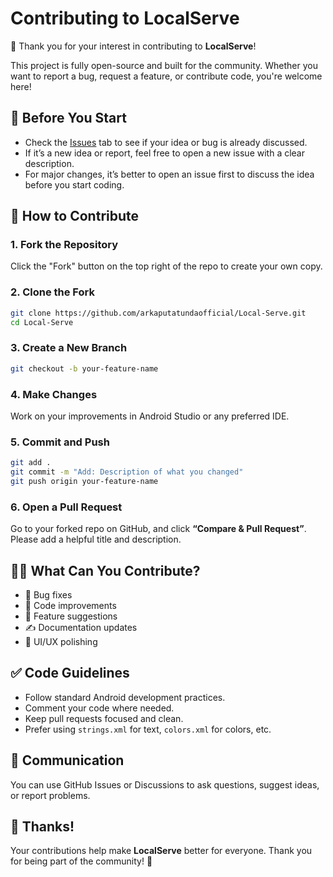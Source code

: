 # Contributing to LocalServe

🎉 Thank you for your interest in contributing to **LocalServe**!

This project is fully open-source and built for the community. Whether you want to report a bug, request a feature, or contribute code, you're welcome here!


## 📌 Before You Start

- Check the [Issues](https://github.com/arkaputatundaofficial/Local-Serve/issues) tab to see if your idea or bug is already discussed.
- If it’s a new idea or report, feel free to open a new issue with a clear description.
- For major changes, it’s better to open an issue first to discuss the idea before you start coding.


## 🚀 How to Contribute

### 1. Fork the Repository
Click the "Fork" button on the top right of the repo to create your own copy.

### 2. Clone the Fork
```bash
git clone https://github.com/arkaputatundaofficial/Local-Serve.git
cd Local-Serve
````

### 3. Create a New Branch

```bash
git checkout -b your-feature-name
```

### 4. Make Changes

Work on your improvements in Android Studio or any preferred IDE.

### 5. Commit and Push

```bash
git add .
git commit -m "Add: Description of what you changed"
git push origin your-feature-name
```

### 6. Open a Pull Request

Go to your forked repo on GitHub, and click **“Compare & Pull Request”**. Please add a helpful title and description.


## 🧑‍💻 What Can You Contribute?

* 🐞 Bug fixes
* 🧪 Code improvements
* 🧠 Feature suggestions
* ✍️ Documentation updates
* 🧹 UI/UX polishing


## ✅ Code Guidelines

* Follow standard Android development practices.
* Comment your code where needed.
* Keep pull requests focused and clean.
* Prefer using `strings.xml` for text, `colors.xml` for colors, etc.



## 💬 Communication

You can use GitHub Issues or Discussions to ask questions, suggest ideas, or report problems.


## 🙏 Thanks!

Your contributions help make **LocalServe** better for everyone.
Thank you for being part of the community! 💚